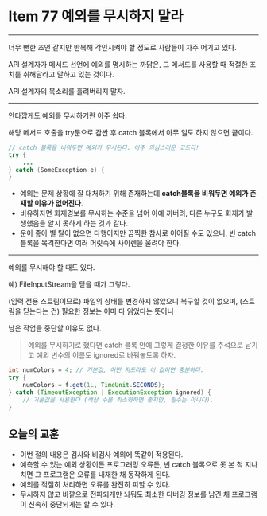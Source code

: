 # Item 77 예외를 무시하지 말라 

--------------------------------------------

너무 뻔한 조언 같지만 반복해 각인시켜야 할 정도로 사람들이 자주 어기고 있다. 

API  설계자가 메서드 선언에 예외를 명시하는 까닭은, 그 메서드를 사용할 때 적절한 조치를 취해달라고 말하고 있는 것이다. 

API 설계자의 목소리를 흘려버리지 말자. 

<hr>

안타깝게도 예외를 무시하기란 아주 쉽다. 

해당 메서드 호출을 try문으로 감싼 후 catch 블록에서 아무 일도 하지 않으면 끝이다. 

``` java
// catch 블록을 비워두면 예외가 무시된다. 아주 의심스러운 코드다!
try {
    ...
} catch (SomeException e) {
}
```
* 예외는 문제 상황에 잘 대처하기 위해 존재하는데 **catch블록을 비워두면 예외가 존재할 이유가 없어진다.**
* 비유하자면 화재경보를 무시하는 수준을 넘어 아예 꺼버려, 다른 누구도 화재가 발생했음을 알지 못하게 하는 것과 같다. 
* 운이 좋아 별 탈이 없으면 다행이지만 끔찍한 참사로 이어질 수도 있으니, 빈 catch블록을 목격한다면 여러 머릿속에 사이렌을 울려야 한다. 

<hr>
예외를 무시해야 할 때도 있다. 

예) FileInputStream을 닫을 때가 그렇다. 

(입력 전용 스트림이므로) 파일의 상태를 변경하지 않았으니 복구할 것이 없으며, (스트림을 닫는다는 건) 필요한 정보는 이미 다 읽었다는 뜻이니 

남은 작업을 중단할 이유도 없다. 

> 예외를 무시하기로 했다면 catch 블록 안에 그렇게 결정한 이유를 주석으로 남기고 예외 변수의 이름도 ignored로 바꿔놓도록 하자.


``` java
int numColors = 4; // 기본값, 어떤 지도라도 이 값이면 충분하다. 
try {
    numColors = f.get(1L, TimeUnit.SECONDS);
} catch (TimeoutException | ExecutionException ignored) {
    // 기본값을 사용한다 (색상 수를 최소화하면 좋지만, 필수는 아니다).
}
```

## 오늘의 교훈
- 이번 절의 내용은 검사와 비검사 예외에 똑같이 적용된다. 
- 예측할 수 있는 예외 상황이든 프로그래밍 오류든, 빈 catch 블록으로 못 본 척 지나치면 그 프로그램은 오류를 내재한 채 동작하게 된다. 
- 예외를 적절히 처리하면 오류를 완전히 피할 수 있다. 
- 무시하지 않고 바깥으로 전파되게만 놔둬도 최소한 디버깅 정보를 남긴 채 프로그램이 신속히 중단되게는 할 수 있다. 
